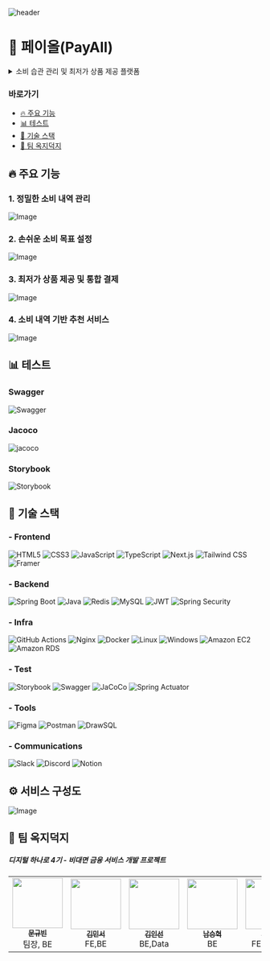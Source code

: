 ![header](https://capsule-render.vercel.app/api?type=waving&height=200&color=0:333333,100:8a8a8a&text=PayAll&fontSize=70&textBg=false&descAlignY=60&descAlign=50&animation=fadeIn&fontAlignY=40)

# 💸 페이올(PayAll)
<details>
<summary>소비 습관 관리 및 최저가 상품 제공 플랫폼</summary>
     
![Image](https://github.com/user-attachments/assets/b3b7da3e-f451-4135-ac76-995abb5f5d2b)
</details>

### 바로가기
- [🔥 주요 기능](#-주요-기능)
- [📊 테스트](#-테스트)
- [🚀 기술 스택](#-기술-스택)
- [🐤 팀 옥지덕지](#-팀-옥지덕지)



## 🔥 주요 기능
     
### 1. 정밀한 소비 내역 관리

![Image](https://github.com/user-attachments/assets/202b6d44-44d3-485b-8361-02bb36f79c0d)

### 2. 손쉬운 소비 목표 설정

![Image](https://github.com/user-attachments/assets/9f4c88c7-3ffc-484d-a0ac-decde2e611f0)

### 3. 최저가 상품 제공 및 통합 결제

![Image](https://github.com/user-attachments/assets/0fe8b8ab-26b7-4e0d-ab4b-d66356a33059)

### 4. 소비 내역 기반 추천 서비스

![Image](https://github.com/user-attachments/assets/173ef75b-1880-42d6-805f-478ba67c5b1b)


## 📊 테스트

### Swagger
![Swagger](https://github.com/user-attachments/assets/c5fa5515-8aa3-452f-9643-b12504a9d32b)

### Jacoco
![jacoco](https://github.com/user-attachments/assets/132d3886-3a61-4ef5-8bf2-9fc2529f6546)

### Storybook
![Storybook](https://github.com/user-attachments/assets/00041d7e-1833-4a61-a6ac-11f046d4abb6)


## 🚀 기술 스택

### - Frontend

![HTML5](https://img.shields.io/badge/HTML5-E34F26?style=flat-square&logo=html5&logoColor=white) 
![CSS3](https://img.shields.io/badge/CSS3-1572B6?style=flat-square&logo=css3&logoColor=white) 
![JavaScript](https://img.shields.io/badge/JavaScript-F7DF1E?style=flat-square&logo=javascript&logoColor=black) 
![TypeScript](https://img.shields.io/badge/TypeScript-3178C6?style=flat-square&logo=typescript&logoColor=white) 
![Next.js](https://img.shields.io/badge/Next.js-000000?style=flat-square&logo=next.js&logoColor=white) 
![Tailwind CSS](https://img.shields.io/badge/TailwindCSS-06B6D4?style=flat-square&logo=tailwindcss&logoColor=white) 
![Framer](https://img.shields.io/badge/Framer-black?style=flat-square&logo=framer&logoColor=blue)

### - Backend
     
![Spring Boot](https://img.shields.io/badge/Spring_Boot-6DB33F?style=flat-square&logo=springboot&logoColor=white) 
![Java](https://img.shields.io/badge/Java-007396?style=flat-square&logo=java&logoColor=white) 
![Redis](https://img.shields.io/badge/Redis-DC382D?style=flat-square&logo=redis&logoColor=white) 
![MySQL](https://img.shields.io/badge/MySQL-4479A1?style=flat-square&logo=mysql&logoColor=white) 
![JWT](https://img.shields.io/badge/json%20web%20tokens-323330?style=flat-square&logo=json-web-tokens&logoColor=pink)
![Spring Security](https://img.shields.io/badge/Spring_Security-6DB33F?style=flat-square&logo=Spring-Security&logoColor=white)

### - Infra
      
![GitHub Actions](https://img.shields.io/badge/GitHub_Actions-2088FF?style=flat-square&logo=githubactions&logoColor=white) 
![Nginx](https://img.shields.io/badge/Nginx-009639?style=flat-square&logo=nginx&logoColor=white) 
![Docker](https://img.shields.io/badge/Docker-2496ED?style=flat-square&logo=docker&logoColor=white) 
![Linux](https://img.shields.io/badge/Linux-FCC624?style=flat-square&logo=linux&logoColor=black)
![Windows](https://img.shields.io/badge/Windows-0078D6?style=flat-square&logo=windows&logoColor=white)
![Amazon EC2](https://img.shields.io/badge/Amazon_EC2-F8991D?style=flat-square&logo=amazonec2&logoColor=white) 
![Amazon RDS](https://img.shields.io/badge/Amazon_RDS-527FFF?style=flat-square&logo=amazonrds&logoColor=white)  

### - Test
 
![Storybook](https://img.shields.io/badge/Storybook-FF4785?style=flat-square&logo=storybook&logoColor=white) 
![Swagger](https://img.shields.io/badge/Swagger-85EA2D?style=flat-square&logo=swagger&logoColor=white)
![JaCoCo](https://img.shields.io/badge/JaCoCo-FF7F00?style=flat-square&logo=codecov&logoColor=white) 
![Spring Actuator](https://img.shields.io/badge/Spring_Actuator-6DB33F?style=flat-square&logo=spring&logoColor=white) 

### - Tools
![Figma](https://img.shields.io/badge/Figma-F24E1E?style=flat-square&logo=figma&logoColor=white)
![Postman](https://img.shields.io/badge/Postman-FF6C37?style=flat-square&logo=postman&logoColor=white)
![DrawSQL](https://img.shields.io/badge/DrawSQL-FF5733?style=flat-square&logo=databricks&logoColor=white)  

### - Communications
![Slack](https://img.shields.io/badge/Slack-4A154B?style=flat-square&logo=slack&logoColor=white)
![Discord](https://img.shields.io/badge/Discord-7289DA?style=flat-square&logo=discord&logoColor=white)
![Notion](https://img.shields.io/badge/Notion-000000?style=flat-square&logo=notion&logoColor=white) 

## ⚙️ 서비스 구성도

![Image](https://github.com/user-attachments/assets/4905a024-a942-46f5-8c7b-0aec10128373)


## 🐤 팀 옥지덕지

##### 디지털 하나로 4기 - 비대면 금융 서비스 개발 프로젝트
<table>
  <tbody>
    <tr>
      <td align="center"><a href="https://github.com/somea82"><img src="https://avatars.githubusercontent.com/u/97287973?v=4" width="100px;" alt=""/><br /><sub><b> 문규빈 </b></sub></a><br />팀장, BE<br /></td>
    <td align="center"><a href="https://github.com/Min-swo"><img src="https://avatars.githubusercontent.com/u/80453129?v=4" width="100px;" alt=""/><br /><sub><b> 김민서 </b></sub></a><br />FE,BE<br /></td>
<td align="center"><a href="https://github.com/insun-k"><img src="https://avatars.githubusercontent.com/u/81949359?v=4" width="100px;" alt=""/><br /><sub><b> 김인선 </b></sub></a><br />BE,Data<br /></td>
<td align="center"><a href="https://github.com/laputa-n"><img src="https://avatars.githubusercontent.com/u/128452330?v=4" width="100px;" alt=""/><br /><sub><b> 남승혁 </b></sub></a><br />BE<br /></td>
<td align="center"><a href="https://github.com/hhbb0081"><img src="https://avatars.githubusercontent.com/u/102276917?v=4" width="100px;" alt=""/><br /><sub><b> 문해빈 </b></sub></a><br />FE,Design<br /></td>
<td align="center"><a href="https://github.com/Sionparadox"><img src="https://avatars.githubusercontent.com/u/99112680?v=4" width="100px;" alt=""/><br /><sub><b> 박시온 </b></sub></a><br />FE,INFRA<br /></td>
<td align="center"><a href="https://github.com/GyuhoTiger"><img src="https://avatars.githubusercontent.com/u/177179409?v=4" width="100px;" alt=""/><br /><sub><b> 이규호 </b></sub></a><br />BE<br /></td>
    </tr>
  </tbody>
</table>
